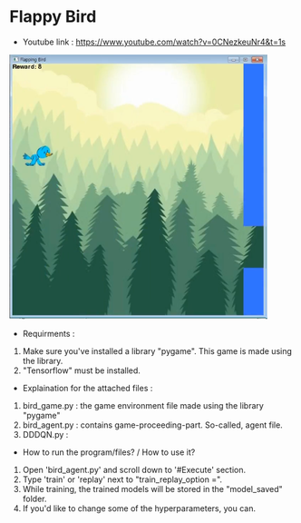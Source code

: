 # Flappy Bird
- Youtube link : https://www.youtube.com/watch?v=0CNezkeuNr4&t=1s
  
![alttext](https://github.com/danelee2601/Flappy-Bird-with-DDDQN/blob/master/images/Flappy_Bird%20game%20window.png)
  
- Requirments : 
1. Make sure you've installed a library "pygame". This game is made using the library.
2. "Tensorflow" must be installed.
  
  
- Explaination for the attached files :
1. bird_game.py : the game environment file made using the library "pygame"
2. bird_agent.py : contains game-proceeding-part. So-called, agent file.
3. DDDQN.py : 

- How to run the program/files? / How to use it?
1. Open 'bird_agent.py' and scroll down to '#Execute' section.
2. Type 'train' or 'replay' next to "train_replay_option =".
3. While training, the trained models will be stored in the "model_saved" folder.
4. If you'd like to change some of the hyperparameters, you can. 

